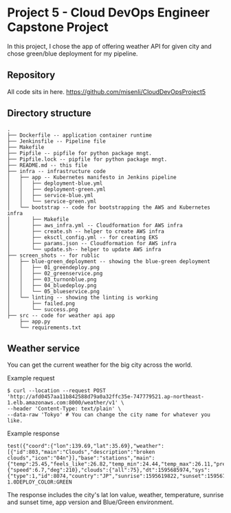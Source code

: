 # Project 5 - Cloud DevOps Engineer Capstone Project

In this project, I chose the app of offering weather API for given city and chose green/blue deployment for my pipeline. 

## Repository

All code sits in here. 
https://github.com/misenli/CloudDevOpsProject5

## Directory structure
~~~
.
├── Dockerfile -- application container runtime
├── Jenkinsfile -- Pipeline file
├── Makefile
├── Pipfile -- pipfile for python package mngt. 
├── Pipfile.lock -- pipfile for python package mngt. 
├── README.md -- this file
├── infra -- infrastructure code
│   ├── app -- Kubernetes manifesto in Jenkins pipeline 
│   │   ├── deployment-blue.yml
│   │   ├── deployment-green.yml
│   │   ├── service-blue.yml
│   │   └── service-green.yml
│   └── bootstrap -- code for bootstrapping the AWS and Kubernetes infra
│       ├── Makefile 
│       ├── aws_infra.yml -- Cloudformation for AWS infra
│       ├── create.sh -- helper to create AWS infra
│       ├── eksctl_config.yml -- for creating EKS
│       ├── params.json -- Cloudformation for AWS infra
│       └── update.sh-- helper to update AWS infra
├── screen_shots -- for rublic 
│   ├── blue-green_deployment -- showing the blue-green deployment
│   │   ├── 01_greendeploy.png
│   │   ├── 02_greenservice.png
│   │   ├── 03_turnonblue.png
│   │   ├── 04_bluedeploy.png
│   │   └── 05_blueservice.png
│   └── linting -- showing the linting is working
│       ├── failed.png
│       └── success.png
├── src -- code for weather api app
    ├── app.py
    └── requirements.txt
~~~

## Weather service

You can get the current weather for the big city across the world. 

Example request
~~~
$ curl --location --request POST 'http://afd0457aa11b842588d79a0a32ffc35e-747779521.ap-northeast-1.elb.amazonaws.com:8000/weather/v1' \
--header 'Content-Type: text/plain' \
--data-raw 'Tokyo' # You can change the city name for whatever you like. 
~~~

Example response
~~~
test({"coord":{"lon":139.69,"lat":35.69},"weather":[{"id":803,"main":"Clouds","description":"broken
clouds","icon":"04n"}],"base":"stations","main":{"temp":25.45,"feels_like":26.82,"temp_min":24.44,"temp_max":26.11,"pressure":1013,"humidity":94},"visibility":10000,"wind":{"speed":6.7,"deg":210},"clouds":{"all":75},"dt":1595685974,"sys":{"type":1,"id":8074,"country":"JP","sunrise":1595619822,"sunset":1595670691},"timezone":32400,"id":1850144,"name":"Tokyo","cod":200})version:
1.0DEPLOY_COLOR:GREEN
~~~
The response includes the city's lat lon value, weather, temperature,
sunrise and sunset time, app version and Blue/Green environment.

  
